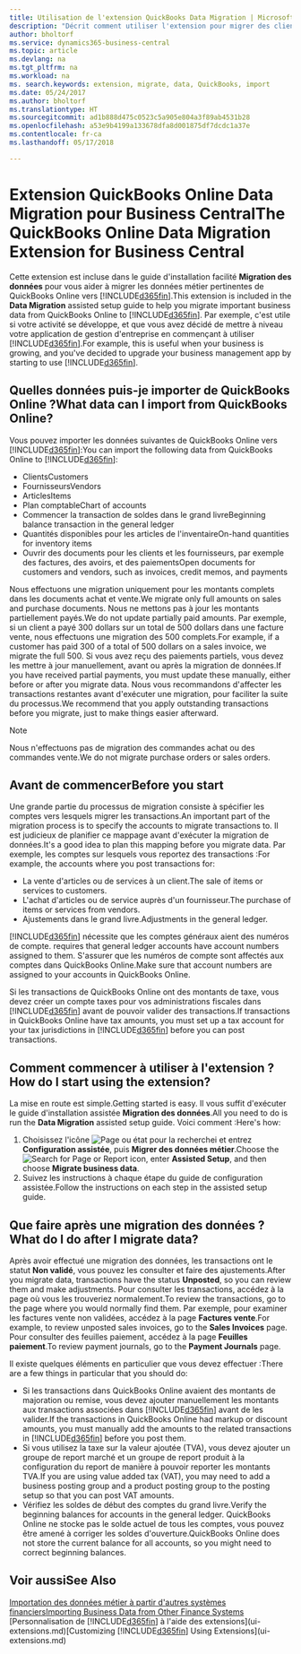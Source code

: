 ```yaml
---
title: Utilisation de l'extension QuickBooks Data Migration | Microsoft Docs
description: "Décrit comment utiliser l'extension pour migrer des clients, des fournisseurs, des articles, et des comptes de QuickBooks Online à Business Central."
author: bholtorf
ms.service: dynamics365-business-central
ms.topic: article
ms.devlang: na
ms.tgt_pltfrm: na
ms.workload: na
ms. search.keywords: extension, migrate, data, QuickBooks, import
ms.date: 05/24/2017
ms.author: bholtorf
ms.translationtype: HT
ms.sourcegitcommit: ad1b888d475c0523c5a905e804a3f89ab4531b28
ms.openlocfilehash: a53e9b4199a133678dfa8d001875df7dcdc1a37e
ms.contentlocale: fr-ca
ms.lasthandoff: 05/17/2018

---
```


# <a name="the-quickbooks-online-data-migration-extension-for-business-central"></a><span data-ttu-id="03066-103">Extension QuickBooks Online Data Migration pour Business Central</span><span class="sxs-lookup"><span data-stu-id="03066-103">The QuickBooks Online Data Migration Extension for Business Central</span></span>
<span data-ttu-id="03066-104">Cette extension est incluse dans le guide d'installation facilité **Migration des données** pour vous aider à migrer les données métier pertinentes de QuickBooks Online vers [!INCLUDE[d365fin](includes/d365fin_md.md)].</span><span class="sxs-lookup"><span data-stu-id="03066-104">This extension is included in the **Data Migration** assisted setup guide to help you migrate important business data from QuickBooks Online to [!INCLUDE[d365fin](includes/d365fin_md.md)].</span></span> <span data-ttu-id="03066-105">Par exemple, c'est utile si votre activité se développe, et que vous avez décidé de mettre à niveau votre application de gestion d'entreprise en commençant à utiliser [!INCLUDE[d365fin](includes/d365fin_md.md)].</span><span class="sxs-lookup"><span data-stu-id="03066-105">For example, this is useful when your business is growing, and you've decided to upgrade your business management app by starting to use [!INCLUDE[d365fin](includes/d365fin_md.md)].</span></span>

## <a name="what-data-can-i-import-from-quickbooks-online"></a><span data-ttu-id="03066-106">Quelles données puis-je importer de QuickBooks Online ?</span><span class="sxs-lookup"><span data-stu-id="03066-106">What data can I import from QuickBooks Online?</span></span>
<span data-ttu-id="03066-107">Vous pouvez importer les données suivantes de QuickBooks Online vers [!INCLUDE[d365fin](includes/d365fin_md.md)]:</span><span class="sxs-lookup"><span data-stu-id="03066-107">You can import the following data from QuickBooks Online to [!INCLUDE[d365fin](includes/d365fin_md.md)]:</span></span>  

* <span data-ttu-id="03066-108">Clients</span><span class="sxs-lookup"><span data-stu-id="03066-108">Customers</span></span>
* <span data-ttu-id="03066-109">Fournisseurs</span><span class="sxs-lookup"><span data-stu-id="03066-109">Vendors</span></span>
* <span data-ttu-id="03066-110">Articles</span><span class="sxs-lookup"><span data-stu-id="03066-110">Items</span></span>
* <span data-ttu-id="03066-111">Plan comptable</span><span class="sxs-lookup"><span data-stu-id="03066-111">Chart of accounts</span></span>
* <span data-ttu-id="03066-112">Commencer la transaction de soldes dans le grand livre</span><span class="sxs-lookup"><span data-stu-id="03066-112">Beginning balance transaction in the general ledger</span></span>
* <span data-ttu-id="03066-113">Quantités disponibles pour les articles de l'inventaire</span><span class="sxs-lookup"><span data-stu-id="03066-113">On-hand quantities for inventory items</span></span>
* <span data-ttu-id="03066-114">Ouvrir des documents pour les clients et les fournisseurs, par exemple des factures, des avoirs, et des paiements</span><span class="sxs-lookup"><span data-stu-id="03066-114">Open documents for customers and vendors, such as invoices, credit memos, and payments</span></span>

<span data-ttu-id="03066-115">Nous effectuons une migration uniquement pour les montants complets dans les documents achat et vente.</span><span class="sxs-lookup"><span data-stu-id="03066-115">We migrate only full amounts on sales and purchase documents.</span></span> <span data-ttu-id="03066-116">Nous ne mettons pas à jour les montants partiellement payés.</span><span class="sxs-lookup"><span data-stu-id="03066-116">We do not update partially paid amounts.</span></span> <span data-ttu-id="03066-117">Par exemple, si un client a payé 300 dollars sur un total de 500 dollars dans une facture vente, nous effectuons une migration des 500 complets.</span><span class="sxs-lookup"><span data-stu-id="03066-117">For example, if a customer has paid 300 of a total of 500 dollars on a sales invoice, we migrate the full 500.</span></span> <span data-ttu-id="03066-118">Si vous avez reçu des paiements partiels, vous devez les mettre à jour manuellement, avant ou après la migration de données.</span><span class="sxs-lookup"><span data-stu-id="03066-118">If you have received partial payments, you must update these manually, either before or after you migrate data.</span></span> <span data-ttu-id="03066-119">Nous vous recommandons d'affecter les transactions restantes avant d'exécuter une migration, pour faciliter la suite du processus.</span><span class="sxs-lookup"><span data-stu-id="03066-119">We recommend that you apply outstanding transactions before you migrate, just to make things easier afterward.</span></span>

> [!NOTE]  
>   <span data-ttu-id="03066-120">Nous n'effectuons pas de migration des commandes achat ou des commandes vente.</span><span class="sxs-lookup"><span data-stu-id="03066-120">We do not migrate purchase orders or sales orders.</span></span>

## <a name="before-you-start"></a><span data-ttu-id="03066-121">Avant de commencer</span><span class="sxs-lookup"><span data-stu-id="03066-121">Before you start</span></span>
<span data-ttu-id="03066-122">Une grande partie du processus de migration consiste à spécifier les comptes vers lesquels migrer les transactions.</span><span class="sxs-lookup"><span data-stu-id="03066-122">An important part of the migration process is to specify the accounts to migrate transactions to.</span></span> <span data-ttu-id="03066-123">Il est judicieux de planifier ce mappage avant d'exécuter la migration de données.</span><span class="sxs-lookup"><span data-stu-id="03066-123">It's a good idea to plan this mapping before you migrate data.</span></span> <span data-ttu-id="03066-124">Par exemple, les comptes sur lesquels vous reportez des transactions :</span><span class="sxs-lookup"><span data-stu-id="03066-124">For example, the accounts where you post transactions for:</span></span>  

* <span data-ttu-id="03066-125">La vente d'articles ou de services à un client.</span><span class="sxs-lookup"><span data-stu-id="03066-125">The sale of items or services to customers.</span></span>
* <span data-ttu-id="03066-126">L'achat d'articles ou de service auprès d'un fournisseur.</span><span class="sxs-lookup"><span data-stu-id="03066-126">The purchase of items or services from vendors.</span></span>  
* <span data-ttu-id="03066-127">Ajustements dans le grand livre.</span><span class="sxs-lookup"><span data-stu-id="03066-127">Adjustments in the general ledger.</span></span>  

[!INCLUDE[d365fin](includes/d365fin_md.md)]<span data-ttu-id="03066-128"> nécessite que les comptes généraux aient des numéros de compte.</span><span class="sxs-lookup"><span data-stu-id="03066-128"> requires that general ledger accounts have account numbers assigned to them.</span></span> <span data-ttu-id="03066-129">S'assurer que les numéros de compte sont affectés aux comptes dans QuickBooks Online.</span><span class="sxs-lookup"><span data-stu-id="03066-129">Make sure that account numbers are assigned to your accounts in QuickBooks Online.</span></span>

<span data-ttu-id="03066-130">Si les transactions de QuickBooks Online ont des montants de taxe, vous devez créer un compte taxes pour vos administrations fiscales dans [!INCLUDE[d365fin](includes/d365fin_md.md)] avant de pouvoir valider des transactions.</span><span class="sxs-lookup"><span data-stu-id="03066-130">If transactions in QuickBooks Online have tax amounts, you must set up a tax account for your tax jurisdictions in [!INCLUDE[d365fin](includes/d365fin_md.md)] before you can post transactions.</span></span>

## <a name="how-do-i-start-using-the-extension"></a><span data-ttu-id="03066-131">Comment commencer à utiliser à l'extension ?</span><span class="sxs-lookup"><span data-stu-id="03066-131">How do I start using the extension?</span></span>
<span data-ttu-id="03066-132">La mise en route est simple.</span><span class="sxs-lookup"><span data-stu-id="03066-132">Getting started is easy.</span></span> <span data-ttu-id="03066-133">Il vous suffit d'exécuter le guide d'installation assistée **Migration des données**.</span><span class="sxs-lookup"><span data-stu-id="03066-133">All you need to do is run the **Data Migration** assisted setup guide.</span></span> <span data-ttu-id="03066-134">Voici comment :</span><span class="sxs-lookup"><span data-stu-id="03066-134">Here's how:</span></span>

1. <span data-ttu-id="03066-135">Choisissez l'icône ![Page ou état pour la recherchei](media/ui-search/search_small.png "cône Page ou état pour la recherche") et entrez **Configuration assistée**, puis **Migrer des données métier**.</span><span class="sxs-lookup"><span data-stu-id="03066-135">Choose the ![Search for Page or Report](media/ui-search/search_small.png "Search for Page or Report icon") icon, enter **Assisted Setup**, and then choose **Migrate business data**.</span></span>
2. <span data-ttu-id="03066-136">Suivez les instructions à chaque étape du guide de configuration assistée.</span><span class="sxs-lookup"><span data-stu-id="03066-136">Follow the instructions on each step in the assisted setup guide.</span></span>

## <a name="what-do-i-do-after-i-migrate-data"></a><span data-ttu-id="03066-137">Que faire après une migration des données ?</span><span class="sxs-lookup"><span data-stu-id="03066-137">What do I do after I migrate data?</span></span>
<span data-ttu-id="03066-138">Après avoir effectué une migration des données, les transactions ont le statut **Non validé**, vous pouvez les consulter et faire des ajustements.</span><span class="sxs-lookup"><span data-stu-id="03066-138">After you migrate data, transactions have the status **Unposted**, so you can review them and make adjustments.</span></span> <span data-ttu-id="03066-139">Pour consulter les transactions, accédez à la page où vous les trouveriez normalement.</span><span class="sxs-lookup"><span data-stu-id="03066-139">To review the transactions, go to the page where you would normally find them.</span></span> <span data-ttu-id="03066-140">Par exemple, pour examiner les factures vente non validées, accédez à la page **Factures vente**.</span><span class="sxs-lookup"><span data-stu-id="03066-140">For example, to review unposted sales invoices, go to the **Sales Invoices** page.</span></span> <span data-ttu-id="03066-141">Pour consulter des feuilles paiement, accédez à la page **Feuilles paiement**.</span><span class="sxs-lookup"><span data-stu-id="03066-141">To review payment journals, go to the **Payment Journals** page.</span></span>   

<span data-ttu-id="03066-142">Il existe quelques éléments en particulier que vous devez effectuer :</span><span class="sxs-lookup"><span data-stu-id="03066-142">There are a few things in particular that you should do:</span></span>

* <span data-ttu-id="03066-143">Si les transactions dans QuickBooks Online avaient des montants de majoration ou remise, vous devez ajouter manuellement les montants aux transactions associées dans [!INCLUDE[d365fin](includes/d365fin_md.md)] avant de les valider.</span><span class="sxs-lookup"><span data-stu-id="03066-143">If the transactions in QuickBooks Online had markup or discount amounts, you must manually add the amounts to the related transactions in [!INCLUDE[d365fin](includes/d365fin_md.md)] before you post them.</span></span>
* <span data-ttu-id="03066-144">Si vous utilisez la taxe sur la valeur ajoutée (TVA), vous devez ajouter un groupe de report marché et un groupe de report produit à la configuration du report de manière à pouvoir reporter les montants TVA.</span><span class="sxs-lookup"><span data-stu-id="03066-144">If you are using value added tax (VAT), you may need to add a business posting group and a product posting group to the posting setup so that you can post VAT amounts.</span></span>
* <span data-ttu-id="03066-145">Vérifiez les soldes de début des comptes du grand livre.</span><span class="sxs-lookup"><span data-stu-id="03066-145">Verify the beginning balances for accounts in the general ledger.</span></span> <span data-ttu-id="03066-146">QuickBooks Online ne stocke pas le solde actuel de tous les comptes, vous pouvez être amené à corriger les soldes d'ouverture.</span><span class="sxs-lookup"><span data-stu-id="03066-146">QuickBooks Online does not store the current balance for all accounts, so you might need to correct beginning balances.</span></span>

## <a name="see-also"></a><span data-ttu-id="03066-147">Voir aussi</span><span class="sxs-lookup"><span data-stu-id="03066-147">See Also</span></span>
[<span data-ttu-id="03066-148">Importation des données métier à partir d'autres systèmes financiers</span><span class="sxs-lookup"><span data-stu-id="03066-148">Importing Business Data from Other Finance Systems</span></span>](across-import-data-configuration-packages.md)  
<span data-ttu-id="03066-149">[Personnalisation de [!INCLUDE[d365fin](includes/d365fin_md.md)] à l'aide des extensions](ui-extensions.md)</span><span class="sxs-lookup"><span data-stu-id="03066-149">[Customizing [!INCLUDE[d365fin](includes/d365fin_md.md)] Using Extensions](ui-extensions.md)</span></span>  

